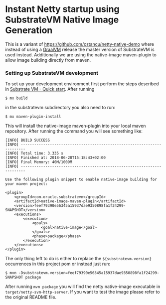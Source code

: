 # Instant Netty startup using SubstrateVM Native Image Generation

This is a variant of https://github.com/cstancu/netty-native-demo where instead of using a [GraalVM](http://graalvm.org/) release the master version of SubstrateVM is used instead. Additionally we are using the native-image maven-plugin to allow image building directly from maven.

### Setting up SubstrateVM development

To set up your development environment first perform the steps described in [Substrate VM - Quick start](https://github.com/oracle/graal/tree/master/substratevm#quick-start). After running 
```
$ mx build
```

in the substratevm subdirectory you also need to run:
```
$ mx maven-plugin-install
```
 
This will install the native-image maven-plugin into your local maven repository. After running the command you will see something like:
```
[INFO] BUILD SUCCESS
[INFO] ------------------------------------------------------------------------
[INFO] Total time: 3.335 s
[INFO] Finished at: 2018-06-28T15:18:43+02:00
[INFO] Final Memory: 40M/1009M
[INFO] ------------------------------------------------------------------------

Use the following plugin snippet to enable native-image building for your maven project:

<plugin>
    <groupId>com.oracle.substratevm</groupId>
    <artifactId>native-image-maven-plugin</artifactId>
    <version>feef79390e56345a15937dae9350898fa1f24299-SNAPSHOT</version>
    <executions>
        <execution>
            <goals>
                <goal>native-image</goal>
            </goals>
            <phase>package</phase>
        </execution>
    </executions>
</plugin>
```

The only thing left to do is either to replace the `${substratevm.version}` occurrences in this project pom or instead just run:

```
$ mvn -Dsubstratevm.version=feef79390e56345a15937dae9350898fa1f24299-SNAPSHOT package
```

After running `mvn package` you will find the netty native-image executable in `target/netty-svm-http-server`. If you want to test the image please refer to the original README file.
